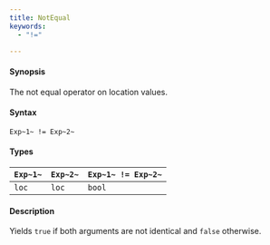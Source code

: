 ```yaml
---
title: NotEqual
keywords:
  - "!="

---
```


#### Synopsis

The not equal operator on location values.

#### Syntax

`Exp~1~ != Exp~2~`

#### Types

| `Exp~1~` | `Exp~2~` | `Exp~1~ != Exp~2~`  |
| --- | --- | --- |
| `loc`     |  `loc`    | `bool`                |


#### Description

Yields `true` if both arguments are not identical and `false` otherwise.



